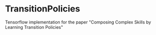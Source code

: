 # TransitionPolicies
Tensorflow implementation for the paper "Composing Complex Skills by Learning Transition Policies"
